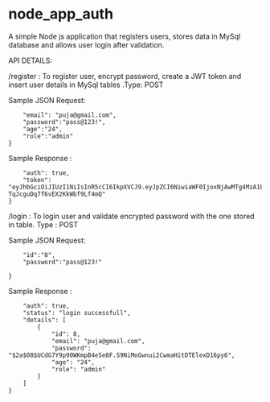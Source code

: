 # node_app_auth

A simple Node js application that registers users, stores data in MySql database and allows user login  after validation.

API DETAILS:

/register : To register user, encrypt password, create a JWT token and insert user details in MySql tables .Type: POST

Sample JSON Request:

```{
    "email": "puja@gmail.com",
    "password":"pass@123!",
    "age":"24",
    "role":"admin"
}
```

Sample Response :

```{
    "auth": true,
    "token": "eyJhbGciOiJIUzI1NiIsInR5cCI6IkpXVCJ9.eyJpZCI6NiwiaWF0IjoxNjAwMTg4MzA1LCJleHAiOjE2MDAxOTE5MDV9.CtyaBr155xCJApqU-TqJcguDq7f6vEX2KkWbf9Lf4mQ" 
}
```

/login : To login user and validate encrypted password with the one stored in table. Type : POST

Sample JSON Request:

```{
    "id":"8",
    "password":"pass@123!"
    
}
```

Sample Response : 

```{
    "auth": true,
    "status": "login successfull",
    "details": [
        {
            "id": 8,
            "email": "puja@gmail.com",
            "password": "$2a$08$UCdG7Y9p90WKmpB4e5e8F.S9NiMoGwnui2CwmaHitDTElexD16py6",
            "age": "24",
            "role": "admin"
        }
    ]
}
```






